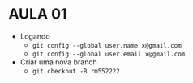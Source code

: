 # AULA 01

- Logando 
    - `git config --global user.name x@gmail.com`
    - `git config --global user.email x@gmail.com`
- Criar uma nova branch
    - `git checkout -B rm552222`


